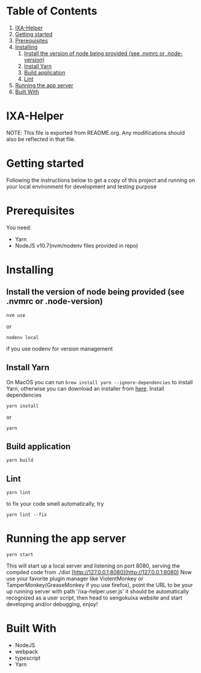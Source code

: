 
# Table of Contents

1.  [IXA-Helper](#ixa-helper)
2.  [Getting started](#getting-started)
3.  [Prerequisites](#prerequisites)
4.  [Installing](#installing)
    1.  [Install the version of node being provided (see .nvmrc or .node-version)](#installing--version)
    2.  [Install Yarn](#installing-yarn)
    3.  [Build application](#installing--build-application)
    4.  [Lint](#installing--lint)
5.  [Running the app server](#running-server)
6.  [Built With](#built-with)



<a id="ixa-helper"></a>

# IXA-Helper

NOTE: This file is exported from README.org. Any modifications should also be reflected in that file.


<a id="getting-started"></a>

# Getting started

Following the instructions below to get a copy of this project and running on your local environment for development and testing purpose


<a id="prerequisites"></a>

# Prerequisites

You need:

-   Yarn
-   NodeJS v10.7(nvm/nodenv files provided in repo)


<a id="installing"></a>

# Installing


<a id="installing--version"></a>

## Install the version of node being provided (see .nvmrc or .node-version)

    nvm use

or

    nodenv local

if you use nodenv for version management


<a id="installing-yarn"></a>

## Install Yarn

On MacOS you can run `brew install yarn --ignore-dependencies` to install Yarn, otherwise you can download an installer from [here](http://yarnpkg.com/en/docs/install).
Install dependencies

    yarn install

or

    yarn


<a id="installing--build-application"></a>

## Build application

    yarn build


<a id="installing--lint"></a>

## Lint

    yarn lint

to fix your code smell automatically, try

    yarn lint --fix


<a id="running-server"></a>

# Running the app server

    yarn start

This will start up a local server and listening on port 8080, serving the compiled code from ./dist
[http://127.0.0.1:8080](http://127.0.0.1:8080)
Now use your favorite plugin manager like ViolentMonkey or TamperMonkey(GreaseMonkey if you use firefox), point the URL to be your up running server with path
'/ixa-helper.user.js' it should be automatically recognized as a user script, then head to sengokuixa website and start developing and/or debugging, enjoy!


<a id="built-with"></a>

# Built With

-   NodeJS
-   webpack
-   typescript
-   Yarn

